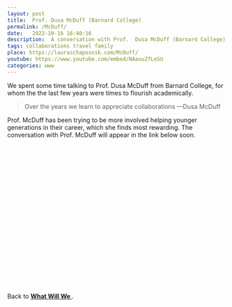 ```yaml
---
layout: post
title:  Prof. Dusa McDuff (Barnard College)
permalink: /McDuff/
date:   2022-10-16 16:40:16
description:  A conversation with Prof.  Dusa McDuff (Barnard College)
tags: collaborations travel family
place: https://lauraschaposnik.com/McDuff/
youtube: https://www.youtube.com/embed/NAauuZfLeSU
categories: www
---
```

 
 We spent some time talking to Prof. Dusa McDuff  from Barnard College, for whom the the last few years were times to flourish academically. 
  
<blockquote>
Over the years we learn to appreciate collaborations
    —Dusa McDuff 
</blockquote>

Prof. McDuff has been trying to be more involved helping younger generations in their career, which she finds most rewarding. The conversation with Prof. McDuff will appear in the link below soon. 


<div id="video-container" style="float: none; clear: both; width: 100%; position: relative; padding-bottom: 56.25%; padding-top: 25px; height: 0;">
	<object data="https://www.youtube.com/embed/NAauuZfLeSU" style="position: absolute; top: 0; left: 0; width: 100%; height: 100%;"></object>
</div> 

<br>

Back to <a href="https://lauraschaposnik.com/www/"><b> What Will We </b> </a>.